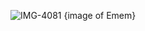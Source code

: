 ![IMG-4081](https://user-images.githubusercontent.com/88948036/172139963-88f416ad-a27e-40ed-a365-12d8b91240de.jpg)
{image of Emem}
